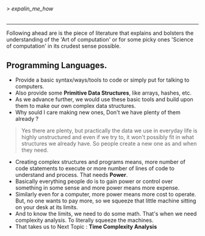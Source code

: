###### > expalin_me_how
----------
Following ahead are is the piece of literature that explains and bolsters the understanding of the 'Art of computation' or for some picky ones 'Science of computation' in its crudest sense possible.


## Programming Languages. 
 - Provide a basic syntax/ways/tools to code or simply put for talking
   to computers.
 - Also provide some **Primitive Data Structures**, like arrays, hashes,
   etc.
 - As we advance further, we would use these basic tools and build
   upon them to make our own complex data structures. 
 - Why sould I care making new ones, Don't we have plenty of them
   already ?  
 > Yes there are plenty, but practically the data we use in everyday life is 
 > highly unstructured and even if we try to, it won't possibly fit in what 
 > structures we already have. So people create a new one as and when
 > they need.
 
 - Creating complex structures and programs means, more number of
   code statements to execute or more number of lines of code to 
   understand and process. That needs **Power**. 
 - Basically everything people do is to gain power or control over
   something in some sense and more power means more expense. 
 - Similarly even for a computer, more power means more cost to 
   operate. But, no one wants to pay more, so we squeeze that little
   machine sitting on your desk at its limits.
 - And to know the limits, we need to do some math. That's when 
   we need complexity analysis. To literally squeeze the machines.
-  That takes us to Next Topic : **Time Complexity Analysis**